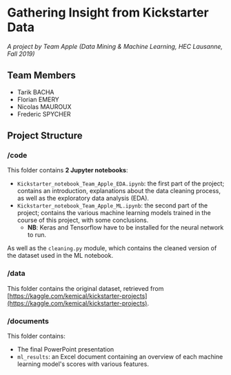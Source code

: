 # Gathering Insight from Kickstarter Data

_A project by Team Apple (Data Mining & Machine Learning, HEC Lausanne, Fall 2019)_

## Team Members
* Tarik BACHA
* Florian EMERY
* Nicolas MAUROUX
* Frederic SPYCHER

## Project Structure

### /code
This folder contains **2 Jupyter notebooks**:

* `Kickstarter_notebook_Team_Apple_EDA.ipynb`: the first part of the project; contains an introduction, explanations about the data cleaning process, as well as the exploratory data analysis (EDA).
* `Kickstarter_notebook_Team_Apple_ML.ipynb`: the second part of the project; contains the various machine learning models trained in the course of this project, with some conclusions.
    * **NB**: Keras and Tensorflow have to be installed for the neural network to run.

As well as the `cleaning.py` module, which contains the cleaned version of the dataset used in the ML notebook.

### /data
This folder contains the original dataset, retrieved from [https://kaggle.com/kemical/kickstarter-projects](https://kaggle.com/kemical/kickstarter-projects).

### /documents
This folder contains:

* The final PowerPoint presentation
* `ml_results`: an Excel document containing an overview of each machine learning model's scores with various features.
